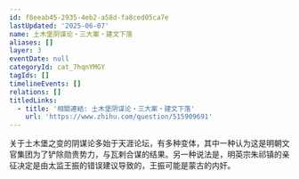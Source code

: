 ```yaml
---
id: f8eeab45-2935-4eb2-a58d-fa8ced05ca7e
lastUpdated: '2025-06-07'
name: 土木堡阴谋论・三大案・建文下落
aliases: []
layer: 3
eventDate: null
categoryId: cat_7hqnYMGY
tagIds: []
timelineEvents: []
relations: []
titledLinks:
  - title: '相關連結: 土木堡阴谋论・三大案・建文下落'
    url: 'https://www.zhihu.com/question/515909691'
---
```

关于土木堡之变的阴谋论多始于天涯论坛，有多种变体，其中一种认为这是明朝文官集团为了铲除勋贵势力，与瓦剌合谋的结果。另一种说法是，明英宗朱祁镇的亲征决定是由太监王振的错误建议导致的，王振可能是蒙古的内奸。
